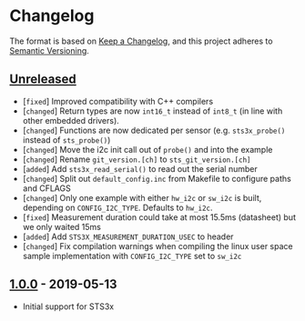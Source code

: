 # Changelog

The format is based on [Keep a Changelog](https://keepachangelog.com/en/1.0.0/),
and this project adheres to [Semantic Versioning](https://semver.org/spec/v2.0.0.html).

## [Unreleased]

 * [`fixed`]  Improved compatibility with C++ compilers
 * [`changed`]  Return types are now `int16_t` instead of `int8_t` (in line with
                other embedded drivers).
 * [`changed`]  Functions are now dedicated per sensor (e.g. `sts3x_probe()`
                instead of `sts_probe()`)
 * [`changed`]  Move the i2c init call out of `probe()` and into the example
 * [`changed`]  Rename `git_version.[ch]` to `sts_git_version.[ch]`
 * [`added`]  Add `sts3x_read_serial()` to read out the serial number
 * [`changed`]  Split out `default_config.inc` from Makefile to configure paths
                and CFLAGS
 * [`changed`]  Only one example with either `hw_i2c` or `sw_i2c` is built,
                depending on `CONFIG_I2C_TYPE`. Defaults to `hw_i2c`.
 * [`fixed`]  Measurement duration could take at most 15.5ms (datasheet) but we
              only waited 15ms
 * [`added`]  Add `STS3X_MEASUREMENT_DURATION_USEC` to header
 * [`changed`] Fix compilation warnings when compiling the linux user space
               sample implementation with `CONFIG_I2C_TYPE` set to `sw_i2c`

## [1.0.0] - 2019-05-13

 * Initial support for STS3x

[Unreleased]: https://github.com/Sensirion/embedded-sts/compare/1.0.0...master
[1.0.0]: https://github.com/Sensirion/embedded-sts/releases/tag/1.0.0
